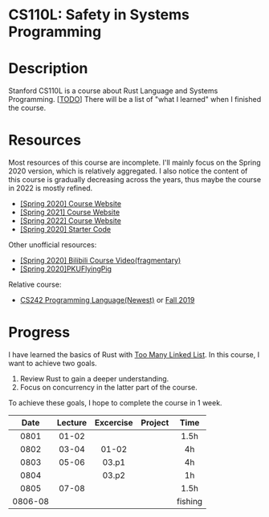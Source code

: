 # CS110L: Safety in Systems Programming

# Description

Stanford CS110L is a course about Rust Language and Systems Programming. [<u>TODO</u>] There will be a list of "what I learned" when I finished the course.

# Resources

Most resources of this course are incomplete. I'll mainly focus on the Spring 2020 version, which is relatively aggregated. I also notice the content of this course is gradually decreasing across the years, thus maybe the course in 2022 is mostly refined.

- [[Spring 2020] Course Website](https://reberhardt.com/cs110l/spring-2020/)
- [[Spring 2021] Course Website](https://reberhardt.com/cs110l/spring-2021/)
- [[Spring 2022] Course Website](https://web.stanford.edu/class/cs110l/)
- [[Spring 2020] Starter Code](https://github.com/reberhardt7/cs110l-spr-2020-starter-code)

Other unofficial resources:

- [[Spring 2020] Bilibili Course Video(fragmentary)](https://www.bilibili.com/video/BV1Ra411A7kN)
- [[Spring 2020]PKUFlyingPig](https://github.com/PKUFlyingPig/CS110L)

Relative course:

- [CS242 Programming Language(Newest)](https://web.stanford.edu/class/cs242/) or [Fall 2019](https://stanford-cs242.github.io/f19/)

# Progress

I have learned the basics of Rust with [Too Many Linked List](https://rust-unofficial.github.io/too-many-lists/). In this course, I want to achieve two goals.

1. Review Rust to gain a deeper understanding.
2. Focus on concurrency in the latter part of the course.

To achieve these goals, I hope to complete the course in 1 week.

|Date   |Lecture    |Excercise  |Project    |Time   |
|:-:    |:-:        |:-:        |:-:        |:-:    |
|0801   |01-02      |           |           |1.5h   |
|0802   |03-04      |01-02      |           |4h     |
|0803   |05-06      |03.p1      |           |4h     |
|0804   |           |03.p2      |           |1h     |
|0805   |07-08      |           |           |1.5h   |
|0806-08|           |           |           |fishing|